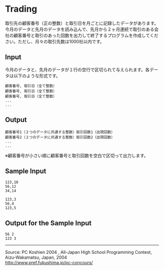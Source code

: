 # Trading

取引先の顧客番号（正の整数）と取引日を月ごとに記録したデータがあります。今月のデータと先月のデータを読み込んで、先月から２ヶ月連続で取引のある会社の顧客番号と取引のあった回数を出力して終了するプログラムを作成してください。ただし、月々の取引先数は1000社以内です。

## Input

今月のデータと、先月のデータが１行の空行で区切られて与えられます。各データは以下のような形式です。

    顧客番号, 取引日（全て整数）
    顧客番号, 取引日（全て整数）
    顧客番号, 取引日（全て整数）
    ...
    ...

## Output

    顧客番号1（２つのデータに共通する整数）取引回数1（出現回数）
    顧客番号2（２つのデータに共通する整数）取引回数2（出現回数）
    ...
    ...

※顧客番号が小さい順に顧客番号と取引回数を空白で区切って出力します。

## Sample Input

    123,10
    56,12
    34,14

    123,3
    56,4
    123,5

## Output for the Sample Input

    56 2
    123 3

* * *

Source: PC Koshien 2004 , All-Japan High School Programming Contest, Aizu-Wakamatsu, Japan, 2004   
<http://www.pref.fukushima.jp/pc-concours/>